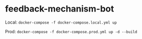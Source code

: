 # feedback-mechanism-bot

Local:
`docker-compose -f docker-compose.local.yml up`

Prod:
`docker-compose -f docker-compose.prod.yml up -d --build`
